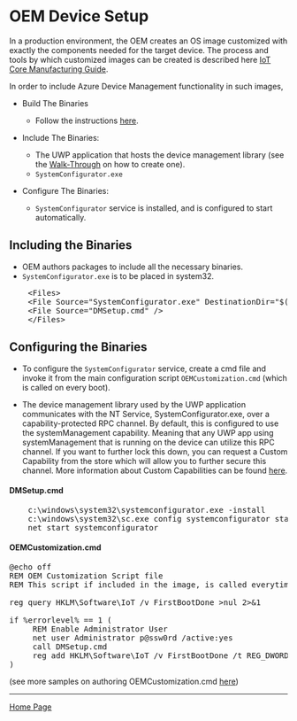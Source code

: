 # OEM Device Setup

In a production environment, the OEM creates an OS image customized with exactly the components needed for the target device. 
The process and tools by which customized images can be created is described here [IoT Core Manufacturing Guide](https://docs.microsoft.com/en-us/windows-hardware/manufacture/iot/iot-core-manufacturing-guide).

In order to include Azure Device Management functionality in such images, 

- Build The Binaries
  - Follow the instructions [here](building-the-dm-binaries.md).

- Include The Binaries:
  - The UWP application that hosts the device management library (see the [Walk-Through](dm-hello-world-overview.md) on how to create one).
  - `SystemConfigurator.exe`

- Configure The Binaries:
  - `SystemConfigurator` service is installed, and is configured to start automatically.

## Including the Binaries

- OEM authors packages to include all the necessary binaries.
- `SystemConfigurator.exe` is to be placed in system32.

<pre>
    &lt;Files&gt;
    &lt;File Source="SystemConfigurator.exe" DestinationDir="$(runtime.system32)" /&gt;
    &lt;File Source="DMSetup.cmd" /&gt;
    &lt;/Files&gt;
</pre>

## Configuring the Binaries

- To configure the `SystemConfigurator` service, create a cmd file and invoke it from the main configuration script `OEMCustomization.cmd` (which is called on every boot).


- The device management library used by the UWP application communicates with the NT Service, SystemConfigurator.exe, over a capability-protected RPC channel.  By default, this is configured to use the systemManagement capability.  Meaning that any UWP app using systemManagement that is running on the device can utilize this RPC channel.  If you want to further lock this down, you can request a Custom Capability from the store which will allow you to further secure this channel.  More information about Custom Capabilities can be found [here](https://github.com/Microsoft/Windows-universal-samples/tree/master/Samples/CustomCapability).

#### DMSetup.cmd

<pre>
    c:\windows\system32\systemconfigurator.exe -install
    c:\windows\system32\sc.exe config systemconfigurator start=auto
    net start systemconfigurator
</pre>

#### OEMCustomization.cmd

<pre>
@echo off 
REM OEM Customization Script file 
REM This script if included in the image, is called everytime the system boots. 

reg query HKLM\Software\IoT /v FirstBootDone >nul 2>&1 

if %errorlevel% == 1 ( 
     REM Enable Administrator User 
     net user Administrator p@ssw0rd /active:yes 
     call DMSetup.cmd
     reg add HKLM\Software\IoT /v FirstBootDone /t REG_DWORD /d 1 /f >nul 2>&1 
) 
</pre>

(see more samples on authoring OEMCustomization.cmd [here](https://github.com/ms-iot/iot-adk-addonkit/blob/master/Source-arm/Products/))

----

[Home Page](../README.md)
